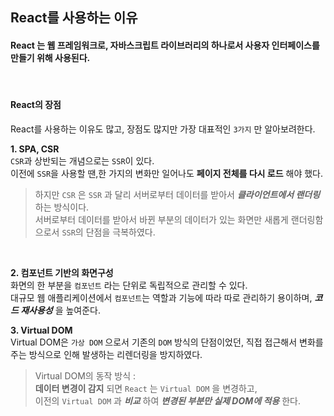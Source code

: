## React를 사용하는 이유
#### React 는 웹 프레임워크로, 자바스크립트 라이브러리의 하나로서 사용자 인터페이스를 만들기 위해 사용된다.
<br/>

#### React의 장점
React를 사용하는 이유도 많고, 장점도 많지만
가장 대표적인 ``3가지`` 만 알아보려한다.<br/>

**1. SPA, CSR**<br/>
```CSR```과 상반되는 개념으로는 ``SSR``이 있다.<br/>
이전에 ``SSR``을 사용할 땐,한 가지의 변화만 일어나도
**페이지 전체를 다시 로드** 해야 했다.

> 하지만 ``CSR`` 은 ``SSR`` 과 달리 서버로부터 데이터를 받아서 ***클라이언트에서 랜더링*** 하는 방식이다.<br/>
서버로부터 데이터를 받아서 바뀐 부분의 데이터가 있는 화면만 새롭게 랜더링함으로서 ``SSR``의 단점을 극복하였다.
<br/>

**2. 컴포넌트 기반의 화면구성**<br/>
화면의 한 부분을 ``컴포넌트`` 라는 단위로 독립적으로 관리할 수 있다. <br/>
대규모 웹 애플리케이션에서 ``컴포넌트``는 역할과 기능에 따라 따로 관리하기 용이하며, ***코드 재사용성*** 을 높여준다.
<br/>

**3. Virtual DOM**<br/>
Virtual DOM은 ``가상 DOM`` 으로서 기존의 ``DOM`` 방식의 단점이었던, 직접 접근해서 변화를 주는 방식으로 인해 발생하는 리렌더링을 방지하였다.

> Virtual DOM의 동작 방식 : <br/>
**데이터 변경이 감지** 되면 ``React`` 는 ``Virtual DOM`` 을 변경하고, <br/>
이전의 ``Virtual DOM`` 과 ***비교*** 하여 ***변경된 부분만 실제 DOM에 적용*** 한다.